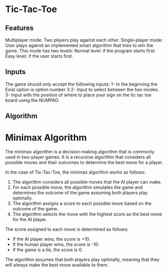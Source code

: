 # Tic-Tac-Toe

## Features 
Multiplayer mode: Two players play against each other.
Single-player mode: User plays against an implemented smart algorithm that tries to win the game. This mode has two levels:
Normal level: if the program starts first.
Easy level: if the user starts first.
## Inputs
The game should only accept the following inputs:
1- In the beginning the Exist option is option number 3
2- Input to select between the two modes.
3- Input with the position of where to place your sign on the tic tac toe board using the NUMPAD.
## Algorithm
# Minimax Algorithm

The minimax algorithm is a decision-making algorithm that is commonly used in two-player games. It is a recursive algorithm that considers all possible moves and their outcomes to determine the best move for a player.

In the case of Tic-Tac-Toe, the minimax algorithm works as follows:

1. The algorithm considers all possible moves that the AI player can make.
2. For each possible move, the algorithm simulates the game and determines the outcome of the game assuming both players play optimally.
3. The algorithm assigns a score to each possible move based on the outcome of the game.
4. The algorithm selects the move with the highest score as the best move for the AI player.

The score assigned to each move is determined as follows:

- If the AI player wins, the score is +10.
- If the human player wins, the score is -10.
- If the game is a tie, the score is 0.

The algorithm assumes that both players play optimally, meaning that they will always make the best move available to them.

